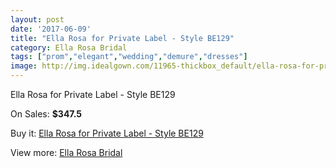```yaml
---
layout: post
date: '2017-06-09'
title: "Ella Rosa for Private Label - Style BE129"
category: Ella Rosa Bridal
tags: ["prom","elegant","wedding","demure","dresses"]
image: http://img.idealgown.com/11965-thickbox_default/ella-rosa-for-private-label-style-be129.jpg
---
```

Ella Rosa for Private Label - Style BE129

On Sales: **$347.5**
<a href="https://www.idealgown.com/en/ella-rosa-bridal/4854-ella-rosa-for-private-label-style-be129.html"><amp-img layout="responsive" width="600" height="600" src="//img.idealgown.com/11965-thickbox_default/ella-rosa-for-private-label-style-be129.jpg" alt="Ella Rosa for Private Label - Style BE129 0" /></a>
<a href="https://www.idealgown.com/en/ella-rosa-bridal/4854-ella-rosa-for-private-label-style-be129.html"><amp-img layout="responsive" width="600" height="600" src="//img.idealgown.com/11966-thickbox_default/ella-rosa-for-private-label-style-be129.jpg" alt="Ella Rosa for Private Label - Style BE129 1" /></a>

Buy it: [Ella Rosa for Private Label - Style BE129](https://www.idealgown.com/en/ella-rosa-bridal/4854-ella-rosa-for-private-label-style-be129.html "Ella Rosa for Private Label - Style BE129")

View more: [Ella Rosa Bridal](https://www.idealgown.com/en/60-ella-rosa-bridal "Ella Rosa Bridal")